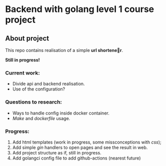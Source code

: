 # Backend with golang level 1 course project

## About project
This repo contains realisation of a simple **url shortener**.

**Still in progress!**

### Current work:
* Divide api and backend realisation.
* Use of the configuration?

### Questions to research:
* Ways to handle config inside docker container.
* *Make* and *dockerfile* usage.

### Progress:
1. Add html templates (work in progress, some missconceptions with *css*);
2. Add simple *gin* handlers to open pages and see the result in web.
3. Add project structure as if, still in progress.
4. Add golangci config file to add github-actions (nearest future)
